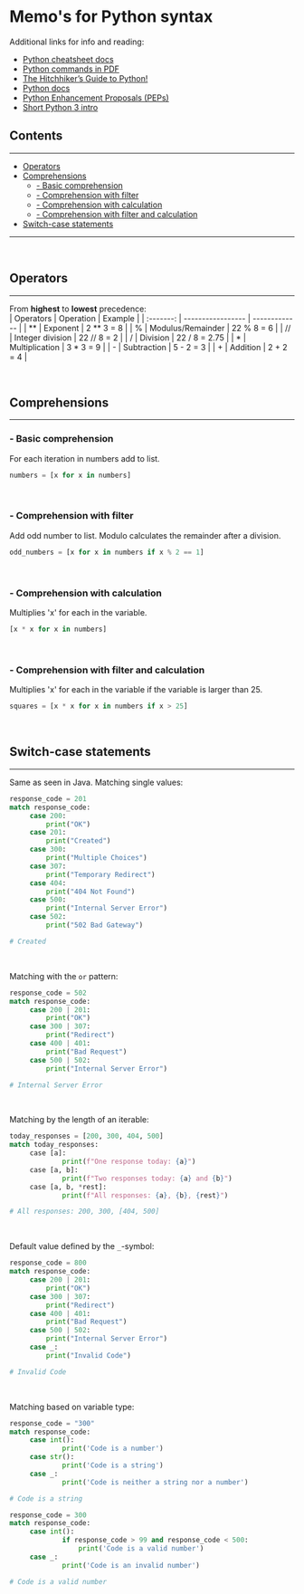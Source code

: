# Memo's for Python syntax <!-- omit from toc -->  
Additional links for info and reading:  
- [Python cheatsheet docs](https://www.pythoncheatsheet.org/)  
- [Python commands in PDF](https://cheatography.com/davechild/cheat-sheets/python/)  
- [The Hitchhiker’s Guide to Python!](https://docs.python-guide.org/)  
- [Python docs](https://docs.python.org/3/)  
- [Python Enhancement Proposals (PEPs)](https://peps.python.org/)  
- [Short Python 3 intro](https://learnxinyminutes.com/docs/python/)  

## Contents <!-- omit from toc -->  
---
- [Operators](#operators)
- [Comprehensions](#comprehensions)
  - [- Basic comprehension](#--basic-comprehension)
  - [- Comprehension with filter](#--comprehension-with-filter)
  - [- Comprehension with calculation](#--comprehension-with-calculation)
  - [- Comprehension with filter and calculation](#--comprehension-with-filter-and-calculation)
- [Switch-case statements](#switch-case-statements)

---
&nbsp;

## Operators  
---
From **highest** to **lowest** precedence:  
| Operators | Operation         | Example       |
| :-------: | ----------------- | ------------- |
|    **     | Exponent          | 2 ** 3 = 8    |
|     %     | Modulus/Remainder | 22 % 8 = 6    |
|    //     | Integer division  | 22 // 8 = 2   |
|     /     | Division          | 22 / 8 = 2.75 |
|     *     | Multiplication    | 3 * 3 = 9     |
|     -     | Subtraction       | 5 - 2 = 3     |
|     +     | Addition          | 2 + 2 = 4     |

&nbsp;

## Comprehensions  
---
### - Basic comprehension  
For each iteration in numbers add to list.
```python 
numbers = [x for x in numbers]
```  
&nbsp;
### - Comprehension with filter  
Add odd number to list. Modulo calculates the remainder after a division.
```python
odd_numbers = [x for x in numbers if x % 2 == 1]
```
&nbsp;
### - Comprehension with calculation  
Multiplies 'x' for each in the variable.
```python
[x * x for x in numbers]
```
&nbsp;
### - Comprehension with filter and calculation  
Multiplies 'x' for each in the variable if the variable is larger than 25.
```python
squares = [x * x for x in numbers if x > 25]
```
&nbsp;

## Switch-case statements  
---
Same as seen in Java. 
Matching single values:   
```python
response_code = 201
match response_code:
     case 200:
         print("OK")
     case 201:
         print("Created")
     case 300:
         print("Multiple Choices")
     case 307:
         print("Temporary Redirect")
     case 404:
         print("404 Not Found")
     case 500:
         print("Internal Server Error")
     case 502:
         print("502 Bad Gateway")

# Created
```
&nbsp;

Matching with the `or` pattern:  
```python
response_code = 502
match response_code:
     case 200 | 201:
         print("OK")
     case 300 | 307:
         print("Redirect")
     case 400 | 401:
         print("Bad Request")
     case 500 | 502:
         print("Internal Server Error")

# Internal Server Error
```
&nbsp;

Matching by the length of an iterable:  
```python
today_responses = [200, 300, 404, 500]
match today_responses:
     case [a]:
             print(f"One response today: {a}")
     case [a, b]:
             print(f"Two responses today: {a} and {b}")
     case [a, b, *rest]:
             print(f"All responses: {a}, {b}, {rest}")

# All responses: 200, 300, [404, 500]
```
&nbsp;

Default value defined by the `_`-symbol:  
```python
response_code = 800
match response_code:
     case 200 | 201:
         print("OK")
     case 300 | 307:
         print("Redirect")
     case 400 | 401:
         print("Bad Request")
     case 500 | 502:
         print("Internal Server Error")
     case _:
         print("Invalid Code")

# Invalid Code
```
&nbsp;

Matching based on variable type:  
```python
response_code = "300"
match response_code:
     case int():
             print('Code is a number')
     case str():
             print('Code is a string')
     case _:
             print('Code is neither a string nor a number')

# Code is a string
```
```python
response_code = 300
match response_code:
     case int():
             if response_code > 99 and response_code < 500:
                 print('Code is a valid number')
     case _:
             print('Code is an invalid number')

# Code is a valid number
```
